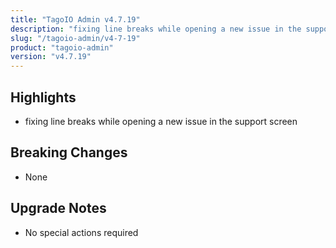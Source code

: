 ```yaml
---
title: "TagoIO Admin v4.7.19"
description: "fixing line breaks while opening a new issue in the support screen"
slug: "/tagoio-admin/v4-7-19"
product: "tagoio-admin"
version: "v4.7.19"
---
```


## Highlights

- fixing line breaks while opening a new issue in the support screen

## Breaking Changes

- None

## Upgrade Notes

- No special actions required
